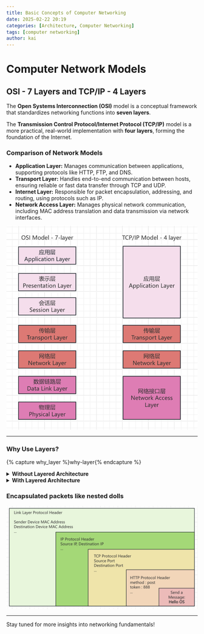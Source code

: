 ```yaml
---
title: Basic Concepts of Computer Networking
date: 2025-02-22 20:19
categories: [Architecture, Computer Networking]
tags: [computer networking]
author: kai
---
```


# Computer Network Models

## OSI - 7 Layers and TCP/IP - 4 Layers

The **Open Systems Interconnection (OSI)** model is a conceptual framework that standardizes networking functions into **seven layers**.

The **Transmission Control Protocol/Internet Protocol (TCP/IP)** model is a more practical, real-world implementation with **four layers**, forming the foundation of the Internet.

### **Comparison of Network Models**
<ul>
  <li><strong>Application Layer:</strong> Manages communication between applications, supporting protocols like HTTP, FTP, and DNS.</li>
  <li><strong>Transport Layer:</strong> Handles end-to-end communication between hosts, ensuring reliable or fast data transfer through TCP and UDP.</li>
  <li><strong>Internet Layer:</strong> Responsible for packet encapsulation, addressing, and routing, using protocols such as IP.</li>
  <li><strong>Network Access Layer:</strong> Manages physical network communication, including MAC address translation and data transmission via network interfaces.</li>
</ul>

![Networking Models](/assets/img/posts/architecture/NetworkModel.png)

---

### Why Use Layers?

{% capture why_layer %}why-layer{% endcapture %}
<details id="{{ why_layer }}">
  <summary><strong>Without Layered Architecture</strong></summary>
  <pre>
  - Applications must handle low-level networking tasks, such as converting data to binary and controlling MAC address transmission.
  - Developers need to write additional code for networking operations, including connection management, addressing, reliability, and retransmission.
  </pre>
</details>

<details id="{{ why_layer }}">
  <summary><strong>With Layered Architecture</strong></summary>
  <pre>
  - Each layer has a clearly defined responsibility, following the Single Responsibility and Chain of Responsibility design patterns.
  - Developers focus on writing application-layer business logic without managing low-level network operations.
  - The operating system handles network connections and ensures reliable data transmission.
  - Network devices (switches, routers) manage the transmission of binary data over the physical network.
  </pre>
</details>

### Encapsulated packets like nested dolls
![Networking Models](/assets/img/posts/architecture/SimpleNetworkPacketFormat.png)





---

Stay tuned for more insights into networking fundamentals!
